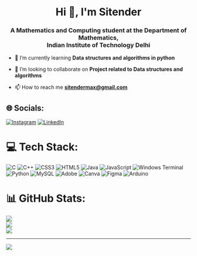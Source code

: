 <h1 align="center">Hi 👋, I'm Sitender</h1>
<h3 align="center">A Mathematics and Computing student at the Department of Mathematics,<br>Indian Institute of Technology Delhi</h3>

<p align="center">
<!--   <img src="https://giphy.com/stickers/transparent-D4wj7Ffx9fsEAy7B0h" alt="animated globe" width="100"/> -->
</p>

- 🌱 I’m currently learning **Data structures and algorithms in python**

- 👯 I’m looking to collaborate on **Project related to Data structures and algorithms**

- 📫 How to reach me **sitendermax@gmail.com**

## 🌐 Socials:
[![Instagram](https://img.shields.io/badge/Instagram-%23E4405F.svg?logo=Instagram&logoColor=white)](https://instagram.com/sitendernawral) [![LinkedIn](https://img.shields.io/badge/LinkedIn-%230077B5.svg?logo=linkedin&logoColor=white)](https://linkedin.com/in/sitendernawral) 

# 💻 Tech Stack:
![C](https://img.shields.io/badge/c-%2300599C.svg?style=plastic&logo=c&logoColor=white) ![C++](https://img.shields.io/badge/c++-%2300599C.svg?style=plastic&logo=c%2B%2B&logoColor=white) ![CSS3](https://img.shields.io/badge/css3-%231572B6.svg?style=plastic&logo=css3&logoColor=white) ![HTML5](https://img.shields.io/badge/html5-%23E34F26.svg?style=plastic&logo=html5&logoColor=white) ![Java](https://img.shields.io/badge/java-%23ED8B00.svg?style=plastic&logo=openjdk&logoColor=white) ![JavaScript](https://img.shields.io/badge/javascript-%23323330.svg?style=plastic&logo=javascript&logoColor=%23F7DF1E) ![Windows Terminal](https://img.shields.io/badge/Windows%20Terminal-%234D4D4D.svg?style=plastic&logo=windows-terminal&logoColor=white) ![Python](https://img.shields.io/badge/python-3670A0?style=plastic&logo=python&logoColor=ffdd54) ![MySQL](https://img.shields.io/badge/mysql-4479A1.svg?style=plastic&logo=mysql&logoColor=white) ![Adobe](https://img.shields.io/badge/adobe-%23FF0000.svg?style=plastic&logo=adobe&logoColor=white) ![Canva](https://img.shields.io/badge/Canva-%2300C4CC.svg?style=plastic&logo=Canva&logoColor=white) ![Figma](https://img.shields.io/badge/figma-%23F24E1E.svg?style=plastic&logo=figma&logoColor=white) ![Arduino](https://img.shields.io/badge/-Arduino-00979D?style=plastic&logo=Arduino&logoColor=white)
# 📊 GitHub Stats:
![](https://github-readme-stats.vercel.app/api?username=sitender-iitd&theme=flag-india&hide_border=false&include_all_commits=false&count_private=false)<br/>
![](https://github-readme-streak-stats.herokuapp.com/?user=sitender-iitd&theme=flag-india&hide_border=false)<br/>
![](https://github-readme-stats.vercel.app/api/top-langs/?username=sitender-iitd&theme=flag-india&hide_border=false&include_all_commits=false&count_private=false&layout=compact)

---
[![](https://visitcount.itsvg.in/api?id=sitender-iitd&icon=6&color=0)](https://visitcount.itsvg.in)

<!-- Proudly created with GPRM ( https://gprm.itsvg.in ) -->
